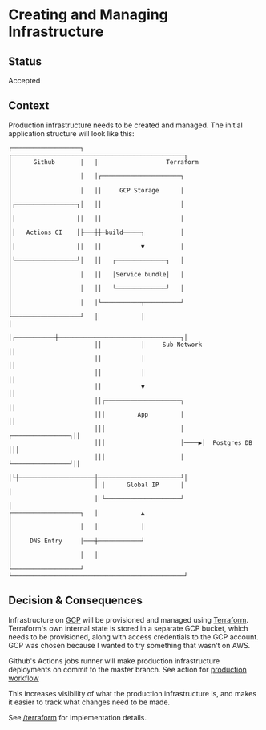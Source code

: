 # Creating and Managing Infrastructure 

## Status

Accepted

## Context

Production infrastructure needs to be created and managed. The initial application structure will look like this:

```
┌───────────────────┐   ┌────────────────────────────────────────────────┐
│      Github       │   │                   Terraform                    │
│                   │   │┌──────────────────────┐                        │
│                   │   ││     GCP Storage      │                        │
│┌─────────────────┐│   ││                      │                        │
││                 ││   ││                      │                        │
││   Actions CI    │├───┼┼─build─────┐          │                        │
││                 ││   ││           ▼          │                        │
│└─────────────────┘│   ││   ┌──────────────┐   │                        │
│                   │   ││   │Service bundle│   │                        │
│                   │   ││   └──────────────┘   │                        │
│                   │   │└───────────┬──────────┘                        │
└───────────────────┘   │            │                                   │
                        │┌───────────┼──────────────────────────────────┐│
                        ││           │     Sub-Network                  ││
                        ││           │                                  ││
                        ││           │                                  ││
                        ││           ▼                                  ││
                        ││┌─────────────────────┐                       ││
                        │││         App         │                       ││
                        │││                     │     ┌────────────────┐││
                        │││                     │────▶│  Postgres DB   │││
                        │││                     │     └────────────────┘││
                        │└┼─────────────────────┼───────────────────────┘│
                        │ │      Global IP      │                        │
                        │ └─────────────────────┘                        │
┌───────────────────┐   │            ▲                                   │
│                   │   │            │                                   │
│     DNS Entry     │───┼────────────┘                                   │
│                   │   │                                                │
└───────────────────┘   └────────────────────────────────────────────────┘
```

## Decision & Consequences

Infrastructure on [GCP](https://cloud.google.com/) will be provisioned and managed using [Terraform](https://www.terraform.io/). Terraform's own internal state is stored in a separate GCP bucket, which needs to be provisioned, along with access credentials to the GCP account. GCP was chosen because I wanted to try something that wasn't on AWS.

Github's Actions jobs runner will make production infrastructure deployments on commit to the master branch. See action for [production workflow](../../.github/workflows/production.yml)

This increases visibility of what the production infrastructure is, and makes it easier to track what changes need to be made.

See [/terraform](../../terraform/) for implementation details.
